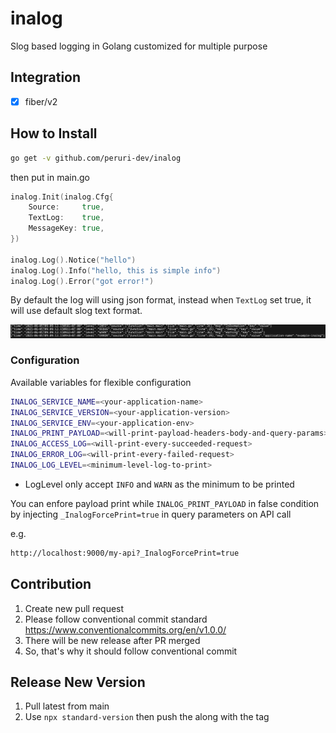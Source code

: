 # inalog

Slog based logging in Golang customized for multiple purpose

## Integration

- [x] fiber/v2

## How to Install

```bash
go get -v github.com/peruri-dev/inalog
```

then put in main.go

```go
inalog.Init(inalog.Cfg{
    Source:     true,
    TextLog:    true,
    MessageKey: true,
})

inalog.Log().Notice("hello")
inalog.Log().Info("hello, this is simple info")
inalog.Log().Error("got error!")
```

By default the log will using json format, instead when
`TextLog` set true, it will use default slog text format.

![INAlog JSON](./docs/inalog-json.png)

### Configuration

Available variables for flexible configuration

```bash
INALOG_SERVICE_NAME=<your-application-name>
INALOG_SERVICE_VERSION=<your-application-version>
INALOG_SERVICE_ENV=<your-application-env>
INALOG_PRINT_PAYLOAD=<will-print-payload-headers-body-and-query-params>
INALOG_ACCESS_LOG=<will-print-every-succeeded-request>
INALOG_ERROR_LOG=<will-print-every-failed-request>
INALOG_LOG_LEVEL=<minimum-level-log-to-print> 
```

- LogLevel only accept `INFO` and `WARN` as the minimum to be printed

You can enfore payload print while `INALOG_PRINT_PAYLOAD` in false condition by injecting `_InalogForcePrint=true` in query parameters on API call

e.g.

```bash
http://localhost:9000/my-api?_InalogForcePrint=true
```

## Contribution

1. Create new pull request
2. Please follow conventional commit standard <https://www.conventionalcommits.org/en/v1.0.0/>
3. There will be new release after PR merged
4. So, that's why it should follow conventional commit

## Release New Version

1. Pull latest from main
2. Use `npx standard-version` then push the along with the tag
